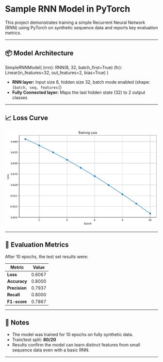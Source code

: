 # Sample RNN Model in PyTorch

This project demonstrates training a simple Recurrent Neural Network (RNN) using PyTorch on synthetic sequence data and reports key evaluation metrics.

---

## 📦 Model Architecture

SimpleRNNModel(
(rnn): RNN(8, 32, batch_first=True)
(fc): Linear(in_features=32, out_features=2, bias=True)
)


- **RNN layer:**  Input size 8, hidden size 32, batch mode enabled (shape: `[batch, seq, features]`)
- **Fully Connected layer:**  Maps the last hidden state (32) to 2 output classes



---

## 📈 Loss Curve

![alt text](image.png)


---

## 🧮 Evaluation Metrics

After 10 epochs, the test set results were:

| Metric      | Value   |
|-------------|---------|
| **Loss**        | 0.6067  |
| **Accuracy**    | 0.8000  |
| **Precision**   | 0.7937  |
| **Recall**      | 0.8000  |
| **F1-score**    | 0.7867  |


---

## 📝 Notes

- The model was trained for 10 epochs on fully synthetic data.
- Train/test split: **80/20**
- Results confirm the model can learn distinct features from small sequence data even with a basic RNN.


---


